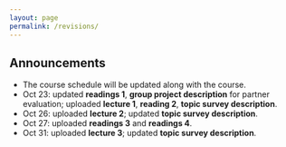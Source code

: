 ```yaml
---
layout: page
permalink: /revisions/
---
```


## Announcements
- The course schedule will be updated along with the course.
- Oct 23: updated **readings 1**, **group project description** for partner evaluation; uploaded **lecture 1**, **reading 2**, **topic survey description**. 
- Oct 26: uploaded **lecture 2**; updated **topic survey description**. 
- Oct 27: uploaded **readings 3** and **readings 4**. 
- Oct 31: uploaded **lecture 3**; updated **topic survey description**. 